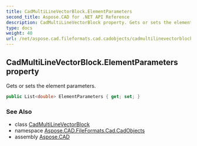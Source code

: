```yaml
---
title: CadMultiLineVectorBlock.ElementParameters
second_title: Aspose.CAD for .NET API Reference
description: CadMultiLineVectorBlock property. Gets or sets the element parameters
type: docs
weight: 40
url: /net/aspose.cad.fileformats.cad.cadobjects/cadmultilinevectorblock/elementparameters/
---
```

## CadMultiLineVectorBlock.ElementParameters property

Gets or sets the element parameters.

```csharp
public List<double> ElementParameters { get; set; }
```

### See Also

* class [CadMultiLineVectorBlock](../)
* namespace [Aspose.CAD.FileFormats.Cad.CadObjects](../../cadmultilinevectorblock/)
* assembly [Aspose.CAD](../../../)


